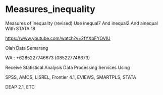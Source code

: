 # Measures_inequality
Measures of inequality (revised) Use inequal7 And inequal2 And ainequal With STATA 18

https://www.youtube.com/watch?v=2fYXbFYOVIU

Olah Data Semarang

WA : +6285227746673 (085227746673)

Receive Statistical Analysis Data Processing Services Using

SPSS, AMOS, LISREL, Frontier 4.1, EVIEWS, SMARTPLS, STATA

DEAP 2.1, ETC
